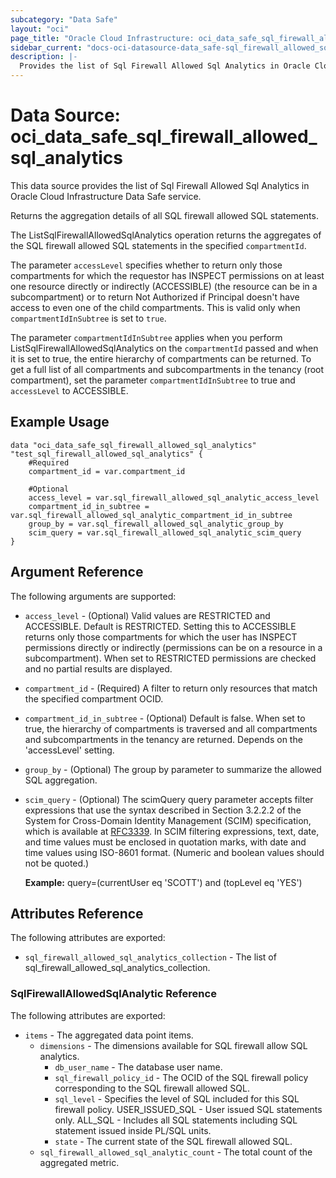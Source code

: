 ```yaml
---
subcategory: "Data Safe"
layout: "oci"
page_title: "Oracle Cloud Infrastructure: oci_data_safe_sql_firewall_allowed_sql_analytics"
sidebar_current: "docs-oci-datasource-data_safe-sql_firewall_allowed_sql_analytics"
description: |-
  Provides the list of Sql Firewall Allowed Sql Analytics in Oracle Cloud Infrastructure Data Safe service
---
```


# Data Source: oci_data_safe_sql_firewall_allowed_sql_analytics
This data source provides the list of Sql Firewall Allowed Sql Analytics in Oracle Cloud Infrastructure Data Safe service.

Returns the aggregation details of all SQL firewall allowed SQL statements.

The ListSqlFirewallAllowedSqlAnalytics operation returns the aggregates of the SQL firewall allowed SQL statements in the specified `compartmentId`.

The parameter `accessLevel` specifies whether to return only those compartments for which the
requestor has INSPECT permissions on at least one resource directly
or indirectly (ACCESSIBLE) (the resource can be in a subcompartment) or to return Not Authorized if
Principal doesn't have access to even one of the child compartments. This is valid only when
`compartmentIdInSubtree` is set to `true`.

The parameter `compartmentIdInSubtree` applies when you perform ListSqlFirewallAllowedSqlAnalytics on the
`compartmentId` passed and when it is set to true, the entire hierarchy of compartments can be returned.
To get a full list of all compartments and subcompartments in the tenancy (root compartment),
set the parameter `compartmentIdInSubtree` to true and `accessLevel` to ACCESSIBLE.


## Example Usage

```hcl
data "oci_data_safe_sql_firewall_allowed_sql_analytics" "test_sql_firewall_allowed_sql_analytics" {
	#Required
	compartment_id = var.compartment_id

	#Optional
	access_level = var.sql_firewall_allowed_sql_analytic_access_level
	compartment_id_in_subtree = var.sql_firewall_allowed_sql_analytic_compartment_id_in_subtree
	group_by = var.sql_firewall_allowed_sql_analytic_group_by
	scim_query = var.sql_firewall_allowed_sql_analytic_scim_query
}
```

## Argument Reference

The following arguments are supported:

* `access_level` - (Optional) Valid values are RESTRICTED and ACCESSIBLE. Default is RESTRICTED. Setting this to ACCESSIBLE returns only those compartments for which the user has INSPECT permissions directly or indirectly (permissions can be on a resource in a subcompartment). When set to RESTRICTED permissions are checked and no partial results are displayed. 
* `compartment_id` - (Required) A filter to return only resources that match the specified compartment OCID.
* `compartment_id_in_subtree` - (Optional) Default is false. When set to true, the hierarchy of compartments is traversed and all compartments and subcompartments in the tenancy are returned. Depends on the 'accessLevel' setting. 
* `group_by` - (Optional) The group by parameter to summarize the allowed SQL aggregation.
* `scim_query` - (Optional) The scimQuery query parameter accepts filter expressions that use the syntax described in Section 3.2.2.2 of the System for Cross-Domain Identity Management (SCIM) specification, which is available at [RFC3339](https://tools.ietf.org/html/draft-ietf-scim-api-12). In SCIM filtering expressions, text, date, and time values must be enclosed in quotation marks, with date and time values using ISO-8601 format. (Numeric and boolean values should not be quoted.)

	**Example:** query=(currentUser eq 'SCOTT') and (topLevel eq 'YES') 


## Attributes Reference

The following attributes are exported:

* `sql_firewall_allowed_sql_analytics_collection` - The list of sql_firewall_allowed_sql_analytics_collection.

### SqlFirewallAllowedSqlAnalytic Reference

The following attributes are exported:

* `items` - The aggregated data point items.
	* `dimensions` - The dimensions available for SQL firewall allow SQL analytics.
		* `db_user_name` - The database user name.
		* `sql_firewall_policy_id` - The OCID of the SQL firewall policy corresponding to the SQL firewall allowed SQL.
		* `sql_level` - Specifies the level of SQL included for this SQL firewall policy. USER_ISSUED_SQL - User issued SQL statements only. ALL_SQL - Includes all SQL statements including SQL statement issued inside PL/SQL units. 
		* `state` - The current state of the SQL firewall allowed SQL.
	* `sql_firewall_allowed_sql_analytic_count` - The total count of the aggregated metric.

